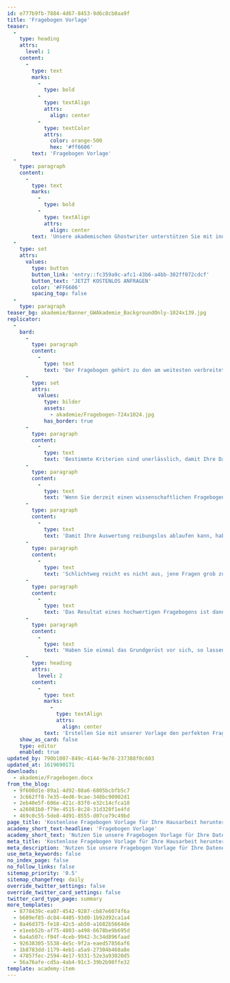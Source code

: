 ```yaml
---
id: e777b9fb-7884-4d67-8453-9d6c8cb0aa9f
title: 'Fragebogen Vorlage'
teaser:
  -
    type: heading
    attrs:
      level: 1
    content:
      -
        type: text
        marks:
          -
            type: bold
          -
            type: textAlign
            attrs:
              align: center
          -
            type: textColor
            attrs:
              color: orange-500
              hex: '#ff6606'
        text: 'Fragebogen Vorlage'
  -
    type: paragraph
    content:
      -
        type: text
        marks:
          -
            type: bold
          -
            type: textAlign
            attrs:
              align: center
        text: 'Unsere akademischen Ghostwriter unterstützen Sie mit individuellen Vorlagen, persönlichen Coachings oder unserem professionellen Ghostwriting-Service bei Ihrer Abschlussarbeit!'
  -
    type: set
    attrs:
      values:
        type: button
        button_link: 'entry::fc359a9c-afc1-43b6-a4bb-302ff072cdcf'
        button_text: 'JETZT KOSTENLOS ANFRAGEN'
        color: '#FF6606'
        spacing_top: false
  -
    type: paragraph
teaser_bg: akademie/Banner_GWAkademie_BackgroundOnly-1024x139.jpg
replicator:
  -
    bard:
      -
        type: paragraph
        content:
          -
            type: text
            text: 'Der Fragebogen gehört zu den am weitesten verbreiteten Methoden zur Datenerhebung in der Wissenschaft. Mit der Anwendung einer Fragebogen Vorlage können Sie die Validität und Reliabilität Ihres Fragebogens sicherstellen oder diesen als Orientierungshilfe für die Erstellung Ihres eigenen Fragebogens nutzen.'
      -
        type: set
        attrs:
          values:
            type: bilder
            assets:
              - akademie/Fragebogen-724x1024.jpg
            has_border: true
      -
        type: paragraph
        content:
          -
            type: text
            text: 'Bestimmte Kriterien sind unerlässlich, damit Ihre Datenerhebung ein gewisses Qualitätsniveau besitzt. Ein Fragebogen bezüglich einer Abschlussarbeit liefert nur zuverlässige Auswertungen, wenn Sie Ihren Fragebogen auch ordnungsgemäß erstellt haben. Unsere Vorlagen stellen Ihnen zum Beispiel die Unterschiede der Likert-Skala, nummerischer oder grafischer Skalen bildhaft dar.'
      -
        type: paragraph
        content:
          -
            type: text
            text: 'Wenn Sie derzeit einen wissenschaftlichen Fragebogen erstellen, dann achten Sie besonders auf die standardisierten Details. Kein Fragebogen Muster gleicht dem anderen, denn dieser ist indirekt von der jeweiligen Thematik abhängig. Dennoch sind bestimmte Elemente einheitlich und sollten Bestandteile einer jeden Datenerhebung sein.'
      -
        type: paragraph
        content:
          -
            type: text
            text: 'Damit Ihre Auswertung reibungslos ablaufen kann, haben wir ins unserem Fragebogen Beispiele alle gängigen Fragetypen integriert, wie zum Beispiel die Abfrage von dichotomen und demografischen Variablen oder von Stimmungen per Likert Skala. Zudem wird auch ersichtlich, wie Sie die Fragebögen grundsätzlich formulieren und formatieren können.'
      -
        type: paragraph
        content:
          -
            type: text
            text: 'Schlichtweg reicht es nicht aus, jene Fragen grob zu formatieren, sondern diese gehören zudem auch auf Verständlichkeit und Zielsetzung geprüft. Schließlich ist ein Fragebogen nur so hochwertig wie die Fragen selbst und der daraus resultierenden Auswertungen.'
      -
        type: paragraph
        content:
          -
            type: text
            text: 'Das Resultat eines hochwertigen Fragebogens ist dann akzeptabel, wenn die Grundstruktur stimmig ist und die Empirie eine auswertbare Datenbasis ergibt. Unser Fragebogen Beispiel bietet den Vorteil, dass Sie dieses auch als Ausgangsbasis verwenden und direkt im Dokument Ihre individuelle Datenerhebung konzipieren können.'
      -
        type: paragraph
        content:
          -
            type: text
            text: 'Haben Sie einmal das Grundgerüst vor sich, so lassen sich auch die einzelnen Details systematisch abarbeiten und gegebenenfalls entfernen oder ergänzen.'
      -
        type: heading
        attrs:
          level: 2
        content:
          -
            type: text
            marks:
              -
                type: textAlign
                attrs:
                  align: center
            text: 'Erstellen Sie mit unserer Vorlage den perfekten Fragebogen!'
    show_as_card: false
    type: editor
    enabled: true
updated_by: 790b1007-849c-4144-9e78-237388f0c603
updated_at: 1619690171
downloads:
  - akademie/Fragebogen.docx
from_the_blog:
  - 9f600d1e-89a1-4d92-88a6-6805bcbfb5c7
  - 3c662ff8-7e35-4ed6-9cae-348bc90902d1
  - 2eb40e5f-606e-421c-83f0-e32c14cfca18
  - a26081b8-f79e-4515-8c28-31d320f1e4fd
  - 469c0c55-5de8-4d91-8555-d07ce79c49bd
page_title: 'Kostenlose Fragebogen Vorlage für Ihre Hausarbeit herunterladen'
academy_short_text-headline: 'Fragebogen Vorlage'
academy_short_text: 'Nutzen Sie unsere Fragebogen Vorlage für Ihre Datenerhebung. Hier finden Sie alle gängigen Fragetypen.'
meta_title: 'Kostenlose Fragebogen Vorlage für Ihre Hausarbeit herunterladen'
meta_description: 'Nutzen Sie unsere Fragebogen Vorlage für Ihre Datenerhebung, erstellt von akademischen Experten. Hier finden Sie alle gängigen Fragetypen.'
use_meta_keywords: false
no_index_page: false
no_follow_links: false
sitemap_priority: '0.5'
sitemap_changefreq: daily
override_twitter_settings: false
override_twitter_card_settings: false
twitter_card_type_page: summary
more_templates:
  - 8778439c-ea07-4542-9287-cb87e6074f6a
  - b609ef85-dc84-4405-93d0-1b92d92ca1a4
  - 8a46d375-fe18-42c5-ab50-a1682b5664de
  - e1eeb52b-af75-4803-a498-6678be9b695d
  - 6a4a507c-f04f-4ceb-9942-3c34d896faad
  - 92638305-5538-4e5c-9f2a-eaed57856af6
  - 1b8783dd-1179-4eb1-a5a9-27304b468a8e
  - 47857fec-2594-4e17-9331-52e3a93020d5
  - 56a76afe-cd5a-4ab4-91c3-39b2b98ffe32
template: academy-item
---
```

